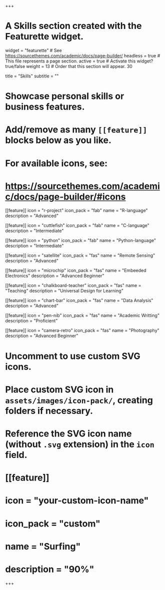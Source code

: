 +++
# A Skills section created with the Featurette widget.
widget = "featurette"  # See https://sourcethemes.com/academic/docs/page-builder/
headless = true  # This file represents a page section.
active = true  # Activate this widget? true/false
weight = 13  # Order that this section will appear. 30

title = "Skills"
subtitle = ""

# Showcase personal skills or business features.
# Add/remove as many `[[feature]]` blocks below as you like.
# For available icons, see: 
# https://sourcethemes.com/academic/docs/page-builder/#icons

[[feature]]
  icon = "r-project"
  icon_pack = "fab"
  name = "R-language"
  description = "Advanced"
  
[[feature]]
  icon = "cuttlefish"
  icon_pack = "fab"
  name = "C-language"
  description = "Intermediate"

[[feature]]
  icon = "python"
  icon_pack = "fab"
  name = "Python-language"
  description = "Intermediate"  
  
[[feature]]
  icon = "satellite"
  icon_pack = "fas"
  name = "Remote Sensing"
  description = "Advanced"

[[feature]]
  icon = "microchip"
  icon_pack = "fas"
  name = "Embeeded Electronics"
  description = "Advanced Beginner"

[[feature]]
  icon = "chalkboard-teacher" 
  icon_pack = "fas"
  name = "Teaching"
  description = "Universal Design for Learning"

[[feature]]
  icon = "chart-bar"
  icon_pack = "fas"
  name = "Data Analysis"
  description = "Advanced"

[[feature]]
  icon = "pen-nib"
  icon_pack = "fas"
  name = "Academic Writting"
  description = "Proficient"

[[feature]]
  icon = "camera-retro"
  icon_pack = "fas"
  name = "Photography"
  description = "Advanced Beginner"

# Uncomment to use custom SVG icons.
# Place custom SVG icon in `assets/images/icon-pack/`, creating folders if necessary.
# Reference the SVG icon name (without `.svg` extension) in the `icon` field.
# [[feature]]
#  icon = "your-custom-icon-name"
#  icon_pack = "custom"
#  name = "Surfing"
#  description = "90%"

+++
